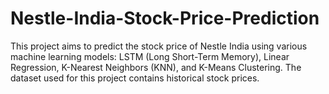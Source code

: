 # Nestle-India-Stock-Price-Prediction
This project aims to predict the stock price of Nestle India using various machine learning models: LSTM (Long Short-Term Memory), Linear Regression, K-Nearest Neighbors (KNN), and K-Means Clustering. The dataset used for this project contains historical stock prices.
